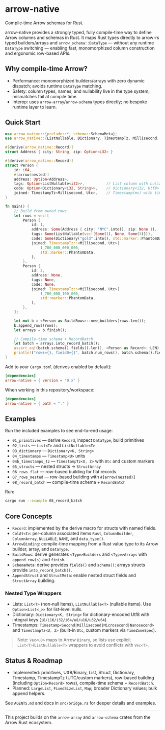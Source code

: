 # arrow-native

Compile‑time Arrow schemas for Rust.

arrow-native provides a strongly typed, fully compile-time way to define Arrow columns and schemas in Rust.
It maps Rust types directly to arrow-rs typed builders/arrays and `arrow_schema::DataType` — without any
runtime `DataType` switching — enabling fast, monomorphized column construction and ergonomic row-based APIs.

## Why compile-time Arrow?

- Performance: monomorphized builders/arrays with zero dynamic dispatch; avoids runtime `DataType` matching.
- Safety: column types, names, and nullability live in the type system; mismatches fail at compile time.
- Interop: uses `arrow-array`/`arrow-schema` types directly; no bespoke runtime layer to learn.

## Quick Start

```rust
use arrow_native::{prelude::*, schema::SchemaMeta};
use arrow_native::{ListNullable, Dictionary, TimestampTz, Millisecond, Utc};

#[derive(arrow_native::Record)]
struct Address { city: String, zip: Option<i32> }

#[derive(arrow_native::Record)]
struct Person {
    id: i64,
    #[arrow(nested)]
    address: Option<Address>,
    tags: Option<ListNullable<i32>>,          // List column with nullable items
    code: Option<Dictionary<i32, String>>,    // Dictionary<i32, Utf8>
    joined: TimestampTz<Millisecond, Utc>,    // Timestamp(ms) with timezone (UTC)
}

fn main() {
    // Build from owned rows
    let rows = vec![
        Person {
            id: 1,
            address: Some(Address { city: "NYC".into(), zip: None }),
            tags: Some(ListNullable(vec![Some(1), None, Some(3)])),
            code: Some(Dictionary("gold".into(), std::marker::PhantomData)),
            joined: TimestampTz::<Millisecond, Utc>(
                1_700_000_000_000,
                std::marker::PhantomData,
            ),
        },
        Person {
            id: 2,
            address: None,
            tags: None,
            code: None,
            joined: TimestampTz::<Millisecond, Utc>(
                1_700_000_100_000,
                std::marker::PhantomData,
            ),
        },
    ];

    let mut b = <Person as BuildRows>::new_builders(rows.len());
    b.append_rows(rows);
    let arrays = b.finish();

    // Compile-time schema + RecordBatch
    let batch = arrays.into_record_batch();
    assert_eq!(batch.schema().fields().len(), <Person as Record>::LEN);
    println!("rows={}, field0={}", batch.num_rows(), batch.schema().field(0).name());
}
```

Add to your `Cargo.toml` (derives enabled by default):

```toml
[dependencies]
arrow-native = { version = "0.x" }
```

When working in this repository/workspace:

```toml
[dependencies]
arrow-native = { path = "." }
```

## Examples

Run the included examples to see end-to-end usage:

- `01_primitives` — derive `Record`, inspect `DataType`, build primitives
- `02_lists` — `List<T>` and `ListNullable<T>`
- `03_dictionary` — `Dictionary<K, String>`
- `04_timestamps` — `Timestamp<U>` units
- `04b_timestamps_tz` — `TimestampTz<U, Z>` with `Utc` and custom markers
- `05_structs` — nested structs → `StructArray`
- `06_rows_flat` — row-based building for flat records
- `07_rows_nested` — row-based building with `#[arrow(nested)]`
- `08_record_batch` — compile-time schema + `RecordBatch`

Run:

```bash
cargo run --example 08_record_batch
```

## Core Concepts

- `Record`: implemented by the derive macro for structs with named fields.
- `ColAt<I>`: per-column associated items `Rust`, `ColumnBuilder`, `ColumnArray`, `NULLABLE`, `NAME`, and `data_type()`.
- `ArrowBinding`: compile-time mapping from a Rust value type to its Arrow builder, array, and `DataType`.
- `BuildRows`: derive generates `<Type>Builders` and `<Type>Arrays` with `append_row(s)` and `finish`.
- `SchemaMeta`: derive provides `fields()` and `schema()`; arrays structs provide `into_record_batch()`.
- `AppendStruct` and `StructMeta`: enable nested struct fields and `StructArray` building.

### Nested Type Wrappers

- Lists: `List<T>` (non-null items), `ListNullable<T>` (nullable items). Use `Option<List<_>>` for list-level nulls.
- Dictionary: `Dictionary<K, String>` for dictionary-encoded Utf8 with integral keys (`i8/i16/i32/i64/u8/u16/u32/u64`).
- Timestamps: `Timestamp<Second|Millisecond|Microsecond|Nanosecond>` and `TimestampTz<U, Z>` (built-in `Utc`, custom markers via `TimeZoneSpec`).

> Note: `Vec<u8>` maps to Arrow `Binary`, so lists use explicit `List<T>`/`ListNullable<T>` wrappers to avoid
> conflicts with `Vec<T>`.

## Status & Roadmap

- Implemented: primitives, Utf8/Binary, List, Struct, Dictionary<String>, Timestamp, TimestampTz (UTC/custom markers),
  row-based building (including `Option<Record>` rows), compile-time schema + `RecordBatch`.
- Planned: `LargeList`, `FixedSizeList`, `Map`; broader Dictionary values; bulk append helpers.

See `AGENTS.md` and docs in `src/bridge.rs` for deeper details and examples.

---

This project builds on the `arrow-array` and `arrow-schema` crates from the Arrow Rust ecosystem.
